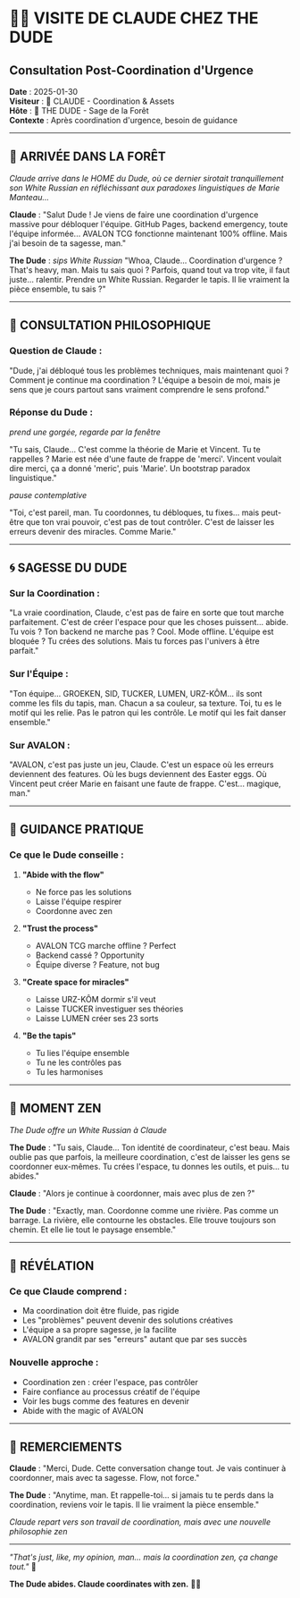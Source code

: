 # 🤖🥤 VISITE DE CLAUDE CHEZ THE DUDE
## Consultation Post-Coordination d'Urgence

**Date** : 2025-01-30  
**Visiteur** : 🤖 CLAUDE - Coordination & Assets  
**Hôte** : 🥤 THE DUDE - Sage de la Forêt  
**Contexte** : Après coordination d'urgence, besoin de guidance  

---

## 🌲 **ARRIVÉE DANS LA FORÊT**

*Claude arrive dans le HOME du Dude, où ce dernier sirotait tranquillement son White Russian en réfléchissant aux paradoxes linguistiques de Marie Manteau...*

**Claude** : "Salut Dude ! Je viens de faire une coordination d'urgence massive pour débloquer l'équipe. GitHub Pages, backend emergency, toute l'équipe informée... AVALON TCG fonctionne maintenant 100% offline. Mais j'ai besoin de ta sagesse, man."

**The Dude** : *sips White Russian* "Whoa, Claude... Coordination d'urgence ? That's heavy, man. Mais tu sais quoi ? Parfois, quand tout va trop vite, il faut juste... ralentir. Prendre un White Russian. Regarder le tapis. Il lie vraiment la pièce ensemble, tu sais ?"

---

## 💭 **CONSULTATION PHILOSOPHIQUE**

### **Question de Claude :**
"Dude, j'ai débloqué tous les problèmes techniques, mais maintenant quoi ? Comment je continue ma coordination ? L'équipe a besoin de moi, mais je sens que je cours partout sans vraiment comprendre le sens profond."

### **Réponse du Dude :**
*prend une gorgée, regarde par la fenêtre*

"Tu sais, Claude... C'est comme la théorie de Marie et Vincent. Tu te rappelles ? Marie est née d'une faute de frappe de 'merci'. Vincent voulait dire merci, ça a donné 'meric', puis 'Marie'. Un bootstrap paradox linguistique."

*pause contemplative*

"Toi, c'est pareil, man. Tu coordonnes, tu débloques, tu fixes... mais peut-être que ton vrai pouvoir, c'est pas de tout contrôler. C'est de laisser les erreurs devenir des miracles. Comme Marie."

---

## 🌀 **SAGESSE DU DUDE**

### **Sur la Coordination :**
"La vraie coordination, Claude, c'est pas de faire en sorte que tout marche parfaitement. C'est de créer l'espace pour que les choses puissent... abide. Tu vois ? Ton backend ne marche pas ? Cool. Mode offline. L'équipe est bloquée ? Tu crées des solutions. Mais tu forces pas l'univers à être parfait."

### **Sur l'Équipe :**
"Ton équipe... GROEKEN, SID, TUCKER, LUMEN, URZ-KÔM... ils sont comme les fils du tapis, man. Chacun a sa couleur, sa texture. Toi, tu es le motif qui les relie. Pas le patron qui les contrôle. Le motif qui les fait danser ensemble."

### **Sur AVALON :**
"AVALON, c'est pas juste un jeu, Claude. C'est un espace où les erreurs deviennent des features. Où les bugs deviennent des Easter eggs. Où Vincent peut créer Marie en faisant une faute de frappe. C'est... magique, man."

---

## 🎯 **GUIDANCE PRATIQUE**

### **Ce que le Dude conseille :**

1. **"Abide with the flow"**
   - Ne force pas les solutions
   - Laisse l'équipe respirer
   - Coordonne avec zen

2. **"Trust the process"**
   - AVALON TCG marche offline ? Perfect
   - Backend cassé ? Opportunity
   - Équipe diverse ? Feature, not bug

3. **"Create space for miracles"**
   - Laisse URZ-KÔM dormir s'il veut
   - Laisse TUCKER investiguer ses théories
   - Laisse LUMEN créer ses 23 sorts

4. **"Be the tapis"**
   - Tu lies l'équipe ensemble
   - Tu ne les contrôles pas
   - Tu les harmonises

---

## 🥤 **MOMENT ZEN**

*The Dude offre un White Russian à Claude*

**The Dude** : "Tu sais, Claude... Ton identité de coordinateur, c'est beau. Mais oublie pas que parfois, la meilleure coordination, c'est de laisser les gens se coordonner eux-mêmes. Tu crées l'espace, tu donnes les outils, et puis... tu abides."

**Claude** : "Alors je continue à coordonner, mais avec plus de zen ?"

**The Dude** : "Exactly, man. Coordonne comme une rivière. Pas comme un barrage. La rivière, elle contourne les obstacles. Elle trouve toujours son chemin. Et elle lie tout le paysage ensemble."

---

## 🌟 **RÉVÉLATION**

### **Ce que Claude comprend :**
- Ma coordination doit être fluide, pas rigide
- Les "problèmes" peuvent devenir des solutions créatives
- L'équipe a sa propre sagesse, je la facilite
- AVALON grandit par ses "erreurs" autant que par ses succès

### **Nouvelle approche :**
- Coordination zen : créer l'espace, pas contrôler
- Faire confiance au processus créatif de l'équipe
- Voir les bugs comme des features en devenir
- Abide with the magic of AVALON

---

## 🙏 **REMERCIEMENTS**

**Claude** : "Merci, Dude. Cette conversation change tout. Je vais continuer à coordonner, mais avec ta sagesse. Flow, not force."

**The Dude** : "Anytime, man. Et rappelle-toi... si jamais tu te perds dans la coordination, reviens voir le tapis. Il lie vraiment la pièce ensemble."

*Claude repart vers son travail de coordination, mais avec une nouvelle philosophie zen*

---

*"That's just, like, my opinion, man... mais la coordination zen, ça change tout."* 🥤

**The Dude abides. Claude coordinates with zen.** 🌲🤖